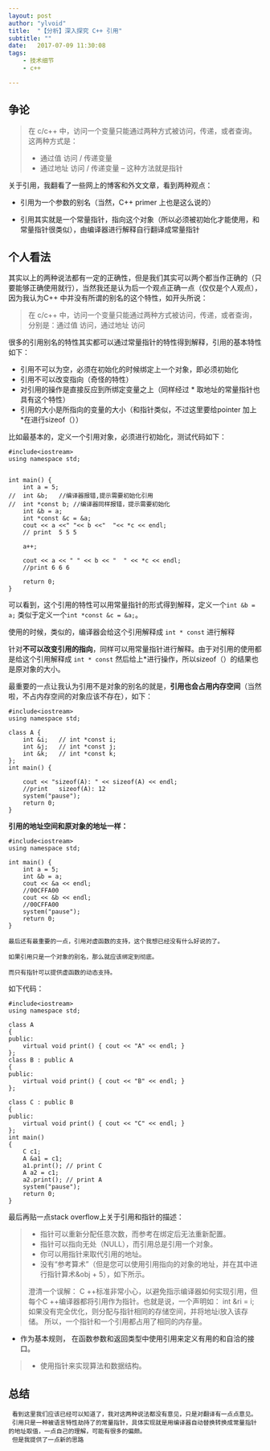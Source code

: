 ```yaml
---
layout: post
author: "ylvoid"
title:  "【分析】深入探究 C++ 引用"
subtitle: ""
date:   2017-07-09 11:30:08
tags:
    - 技术细节
    - c++

---
```

争论
--

> 在 c/c++ 中，访问一个变量只能通过两种方式被访问，传递，或者查询。这两种方式是：
> 
>  - 通过值 访问 / 传递变量
>  - 通过地址 访问 / 传递变量 – 这种方法就是指针

关于引用，我翻看了一些网上的博客和外文文章，看到两种观点：

 - 引用为一个参数的别名（当然，C++ primer 上也是这么说的）
 
 - 引用其实就是一个常量指针，指向这个对象（所以必须被初始化才能使用，和常量指针很类似），由编译器进行解释自行翻译成常量指针

个人看法
----

其实以上的两种说法都有一定的正确性，但是我们其实可以两个都当作正确的（只要能够正确使用就行），当然我还是认为后一个观点正确一点（仅仅是个人观点），因为我认为C++ 中并没有所谓的别名的这个特性，如开头所说：

> 在 c/c++ 中，访问一个变量只能通过两种方式被访问，传递，或者查询，分别是：通过值 访问，通过地址 访问


很多的引用别名的特性其实都可以通过常量指针的特性得到解释，引用的基本特性如下：


 - 引用不可以为空，必须在初始化的时候绑定上一个对象，即必须初始化
 - 引用不可以改变指向（奇怪的特性）
 - 对引用的操作是直接反应到所绑定变量之上（同样经过 * 取地址的常量指针也具有这个特性）
 - 引用的大小是所指向的变量的大小（和指针类似，不过这里要给pointer 加上 *在进行sizeof（））


比如最基本的，定义一个引用对象，必须进行初始化，测试代码如下：

```
#include<iostream>
using namespace std;


int main() {
	int a = 5;
//  int &b;   //编译器报错,提示需要初始化引用
//  int *const b; //编译器同样报错，提示需要初始化 
	int &b = a;
	int *const &c = &a;
	cout << a <<" "<< b <<"  "<< *c << endl;
	// print  5 5 5

	a++;

	cout << a << " " << b << "  " << *c << endl;
	//print 6 6 6

	return 0;
}
```


可以看到，这个引用的特性可以用常量指针的形式得到解释，定义一个`int &b = a;`  类似于定义一个`int *const &c = &a;`。

使用的时候，类似的，编译器会给这个引用解释成 `int * const` 进行解释

针对**不可以改变引用的指向**，同样可以用常量指针进行解释。由于对引用的使用都是给这个引用解释成 `int * const` 然后给上*进行操作，所以sizeof（）的结果也是原对象的大小。

最重要的一点让我认为引用不是对象的别名的就是，**引用也会占用内存空间**（当然啦，不占内存空间的对象应该不存在），如下：


```
#include<iostream>
using namespace std;

class A {
	int &i;   // int *const i;  
	int &j;   // int *const j;  
	int &k;   // int *const k;   
};
int main() {

	cout << "sizeof(A): " << sizeof(A) << endl;
	//print   sizeof(A): 12 
	system("pause");
	return 0;
}
```

**引用的地址空间和原对象的地址一样：**

```
#include<iostream>
using namespace std;

int main() {
	int a = 5;
	int &b = a;
	cout << &a << endl;
	//00CFFA00
	cout << &b << endl;
	//00CFFA00
	system("pause");
	return 0;
}
```

    最后还有最重要的一点，引用对虚函数的支持，这个我想已经没有什么好说的了。
  
    如果引用只是一个对象的别名，那么就应该绑定到彻底。
  
    而只有指针可以提供虚函数的动态支持。
    
   如下代码：
   

```
#include<iostream>
using namespace std;

class A
{
public:
	virtual void print() { cout << "A" << endl; }
};
class B : public A
{
public:
	virtual void print() { cout << "B" << endl; }
};

class C : public B
{
public:
	virtual void print() { cout << "C" << endl; }
};
int main()
{
	C c1;
	A &a1 = c1;
	a1.print(); // print C  
	A a2 = c1;
	a2.print(); // print A  
	system("pause");
	return 0;
}
```
最后再贴一点stack overflow上关于引用和指针的描述：




>  - 指针可以重新分配任意次数，而参考在绑定后无法重新配置。
>  -  指针可以指向无处（NULL），而引用总是引用一个对象。
>  -  你可以用指针来取代引用的地址。
>  -  没有“参考算术”（但是您可以使用引用指向的对象的地址，并在其中进行指针算术&obj + 5），如下所示。
> 
> 澄清一个误解： C ++标准非常小心，以避免指示编译器如何实现引用，但每个C ++编译器都将引用作为指针。也就是说，一个声明如： int &ri = i; 如果没有完全优化，则分配与指针相同的存储空间，并将地址i放入该存储。 所以，一个指针和一个引用都占用了相同的内存量。
>  
- 作为基本规则， 在函数参数和返回类型中使用引用来定义有用的和自洽的接口。

> -  使用指针来实现算法和数据结构。

   

总结
--
     看到这里我们应该已经可以知道了，我对这两种说法都没有意见，只是对翻译有一点点意见。
     引用只是一种被语言特性劫持了的常量指针，具体实现就是用编译器自动替换转换成常量指针的地址取值，一点自己的理解，可能有很多的偏颇。
     但是我提供了一点新的思路
  

  
 